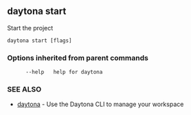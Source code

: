 ## daytona start

Start the project

```
daytona start [flags]
```

### Options inherited from parent commands

```
      --help   help for daytona
```

### SEE ALSO

* [daytona](daytona.md)	 - Use the Daytona CLI to manage your workspace

